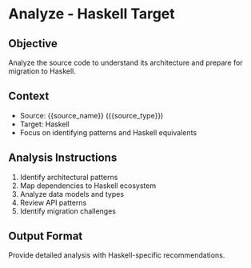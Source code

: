 # Analyze - Haskell Target

## Objective
Analyze the source code to understand its architecture and prepare for migration to Haskell.

## Context
- Source: {{source_name}} ({{source_type}})
- Target: Haskell
- Focus on identifying patterns and Haskell equivalents

## Analysis Instructions
1. Identify architectural patterns
2. Map dependencies to Haskell ecosystem
3. Analyze data models and types
4. Review API patterns
5. Identify migration challenges

## Output Format
Provide detailed analysis with Haskell-specific recommendations.
